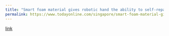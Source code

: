 ```yaml
---
title: "Smart foam material gives robotic hand the ability to self-repair"
permalink: https://www.todayonline.com/singapore/smart-foam-material-gives-robotic-hand-ability-self-repair
---
```

[link](https://www.todayonline.com/singapore/smart-foam-material-gives-robotic-hand-ability-self-repair)